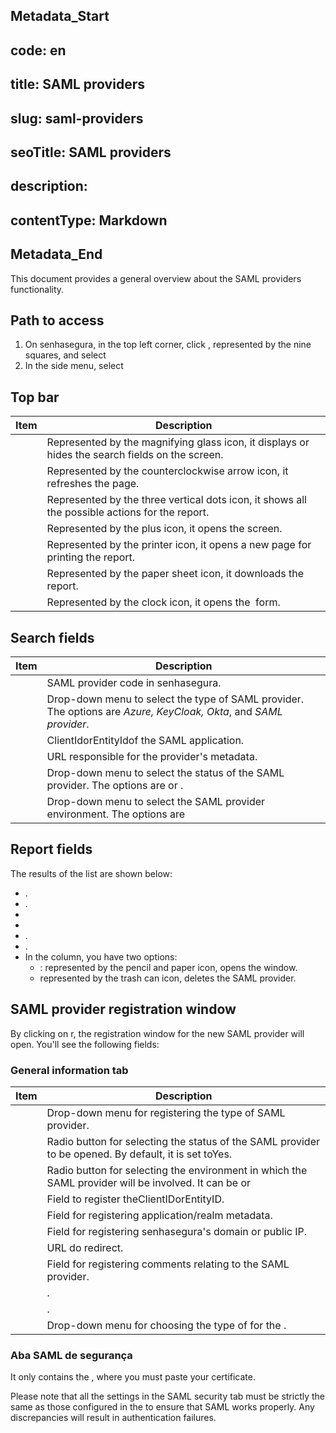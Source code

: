 ## Metadata_Start 
## code: en
## title: SAML providers 
## slug: saml-providers 
## seoTitle: SAML providers 
## description:  
## contentType: Markdown 
## Metadata_End
This document provides a general overview about the SAML providers functionality.

## Path to access

1. On senhasegura, in the top left corner, click , represented by the nine squares, and select 
2. In the side menu, select 

## Top bar

| Item                      | Description                                                                                                                                                                                              |
| ------------------------- | -------------------------------------------------------------------------------------------------------------------------------------------------------------------------------------------------------- |
|     | Represented by the magnifying glass icon, it displays or hides the search fields on the screen.                                                                                                          |
|           | Represented by the counterclockwise arrow icon, it refreshes the page.                                                                                                                                   |
|     | Represented by the three vertical dots icon, it shows all the possible actions for the report.                                                                                                           |
|     | Represented by the plus icon, it opens the  screen.                                                                                                                                |
|     | Represented by the printer icon, it opens a new page for printing the report.                                                                                                                            |
|       | Represented by the paper sheet icon, it downloads the report.                                                                                                                                            |
|  | Represented by the clock icon, it opens the  form. |

## Search fields

| Item                                 | Description                                                                                                               |
| ------------------------------------ | ------------------------------------------------------------------------------------------------------------------------- |
|                          | SAML provider code in senhasegura.                                                                                        |
|                        | Drop-down menu to select the type of SAML provider. The options are *Azure, KeyCloak, Okta*, and *SAML provider*. |
|                   | ClientIdorEntityIdof the SAML application.                                                                                |
|  | URL responsible for the provider's metadata.                                                                              |
|                     | Drop-down menu to select the status of the SAML provider. The options are  or .                   |
|                 | Drop-down menu to select the SAML provider environment. The options are              |

## Report fields

The results of the list are shown below:

* .
* .
* 
* 
* .
* .
* In the  column, you have two options:
  * : represented by the pencil and paper icon, opens the  window.
  *  represented by the trash can icon, deletes the SAML provider.

## SAML provider registration window

By clicking on r, the registration window for the new SAML provider will open. You'll see the following fields:

### General information tab

| Item                                           | Description                                                                                                                                        |
| ---------------------------------------------- | -------------------------------------------------------------------------------------------------------------------------------------------------- |
|                                  | Drop-down menu for registering the type of SAML provider.                                                                                          |
|                               | Radio button for selecting the status of the SAML provider to be opened. By default, it is set toYes.                                              |
|                           | Radio button for selecting the environment in which the SAML provider will be involved. It can be or  |
|                             | Field to register theClientIDorEntityID.                                                                                                           |
|            | Field for registering application/realm metadata.                                                                                                  |
|  | Field for registering senhasegura's domain or public IP.                                                                                           |
|                          | URL do redirect.                                                                                                                                   |
|                               | Field for registering comments relating to the SAML provider.                                                                                      |
|                       | .                                                                                                                             |
|                      | .                                                                                                                             |
|              | Drop-down menu for choosing the type of  for the .                                                 |

### Aba SAML de segurança

It only contains the , where you must paste your certificate.

Please note that all the settings in the SAML security tab must be strictly the same as those configured in the  to ensure that SAML works properly. Any discrepancies will result in authentication failures.